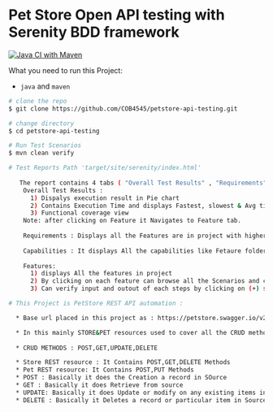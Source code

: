 # Pet Store Open API  testing with Serenity BDD framework

[![Java CI with Maven](https://github.com/COB4545/petstore-api-testing/actions/workflows/maven.yml/badge.svg)](https://github.com/COB4545/petstore-api-testing/actions/workflows/maven.yml)

What you need to run this Project:

* `java` and `maven`

```bash
# clone the repo
$ git clone https://github.com/COB4545/petstore-api-testing.git

# change directory 
$ cd petstore-api-testing

# Run Test Scenarios
$ mvn clean verify

# Test Reports Path 'target/site/serenity/index.html'
     
   The report contains 4 tabs ( "Overall Test Results" , "Requirements", "Capabilities" , "Features" )
    Overall Test Results : 
      1) Dispalys execution result in Pie chart
      2) Contains Execution Time and displays Fastest, slowest & Avg time of test
      3) Functional coverage view
    Note: after clicking on Feature it Navigates to Feature tab.
    
    Requirements : Displays all the Features are in project with higherirchy
    
    Capabilities : It displays All the capabilities like Fetaure folders
    
    Features: 
      1) displays All the features in project
      2) By clicking on each feature can browse all the Scenarios and corresponding steps
      3) Can verify input and outout of each steps by clicking on (+) symbol

# This Project is PetStore REST API automation :

  * Base url placed in this project as : https://petstore.swagger.io/v2/

  * In this mainly STORE&PET resources used to cover all the CRUD methods
     
  * CRUD METHODS : POST,GET,UPDATE,DELETE

  * Store REST resource : It Contains POST,GET,DELETE Methods
  * Pet REST resource: It Contains POST,PUT Methods
  * POST : Basically it does the Creation a record in SOurce
  * GET : Basically it does Retrieve from source
  * UPDATE: Basically it does Update or modify on any existing items in Source
  * DELETE : Basically it Deletes a record or particular item in Source
    
 ```